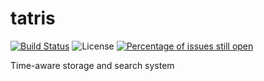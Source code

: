 # tatris
[![Build Status](https://github.com/tatris-io/tatris/actions/workflows/build.yml/badge.svg)](https://github.com/tatris-io/tatris/actions/workflows/build.yml)
![License](https://img.shields.io/badge/license-Apache--2.0-green.svg)
[![Percentage of issues still open](https://isitmaintained.com/badge/open/tatris-io/tatris.svg)](https://isitmaintained.com/project/tatris-io/tatris "Percentage of issues still open")

Time-aware storage and search system
